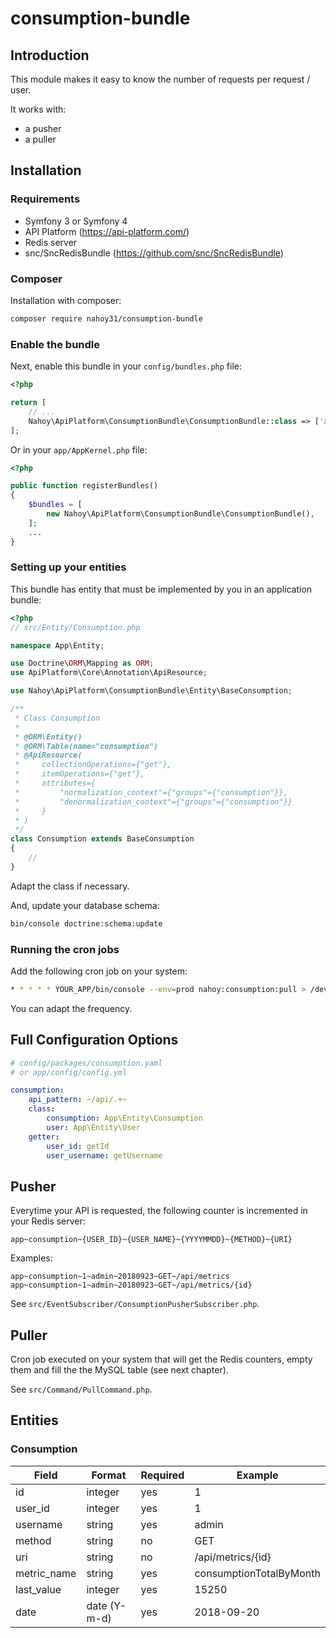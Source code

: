 # consumption-bundle

## Introduction

This module makes it easy to know the number of requests per request / user.

It works with:

* a pusher
* a puller

## Installation

### Requirements

* Symfony 3 or Symfony 4
* API Platform (https://api-platform.com/)
* Redis server
* snc/SncRedisBundle (https://github.com/snc/SncRedisBundle)

### Composer

Installation with composer:

```bash
composer require nahoy31/consumption-bundle
```

### Enable the bundle

Next, enable this bundle in your `config/bundles.php` file:

```php
<?php

return [
    // ...
    Nahoy\ApiPlatform\ConsumptionBundle\ConsumptionBundle::class => ['all' => true],
];
```

Or in your `app/AppKernel.php` file:

```php
<?php

public function registerBundles()
{
    $bundles = [
        new Nahoy\ApiPlatform\ConsumptionBundle\ConsumptionBundle(),
    ];
    ...
}
```

### Setting up your entities

This bundle has entity that must be implemented by you in an application bundle:

```php
<?php
// src/Entity/Consumption.php

namespace App\Entity;

use Doctrine\ORM\Mapping as ORM;
use ApiPlatform\Core\Annotation\ApiResource;

use Nahoy\ApiPlatform\ConsumptionBundle\Entity\BaseConsumption;

/**
 * Class Consumption
 *
 * @ORM\Entity()
 * @ORM\Table(name="consumption")
 * @ApiResource(
 *     collectionOperations={"get"},
 *     itemOperations={"get"},
 *     attributes={
 *         "normalization_context"={"groups"={"consumption"}},
 *         "denormalization_context"={"groups"={"consumption"}}
 *     }
 * )
 */
class Consumption extends BaseConsumption
{
    //
}
```

Adapt the class if necessary.

And, update your database schema:

```bash
bin/console doctrine:schema:update
```

### Running the cron jobs

Add the following cron job on your system:

```bash
* * * * * YOUR_APP/bin/console --env=prod nahoy:consumption:pull > /dev/null
```

You can adapt the frequency.

## Full Configuration Options

```yaml
# config/packages/consumption.yaml
# or app/config/config.yml

consumption:
    api_pattern: ~/api/.+~
    class:
        consumption: App\Entity\Consumption
        user: App\Entity\User
    getter:
        user_id: getId
        user_username: getUsername
```

## Pusher

Everytime your API is requested, the following counter is incremented in your Redis server:

    app~consumption~{USER_ID}~{USER_NAME}~{YYYYMMDD}~{METHOD}~{URI}

Examples:

    app~consumption~1~admin~20180923~GET~/api/metrics
    app~consumption~1~admin~20180923~GET~/api/metrics/{id}

See `src/EventSubscriber/ConsumptionPusherSubscriber.php`.

## Puller

Cron job executed on your system that will get the Redis counters, empty them and fill the  the MySQL table (see next chapter).

See `src/Command/PullCommand.php`.

## Entities

### Consumption

| Field       | Format       | Required | Example                 |
| ----------- | ------------ | -------- | ----------------------- |
| id          | integer      | yes      | 1                       |
| user_id     | integer      | yes      | 1                       |
| username    | string       | yes      | admin                   |
| method      | string       | no       | GET                     |
| uri         | string       | no       | /api/metrics/{id}       |
| metric_name | string       | yes      | consumptionTotalByMonth |
| last_value  | integer      | yes      | 15250                   |
| date        | date (Y-m-d) | yes      | 2018-09-20              |